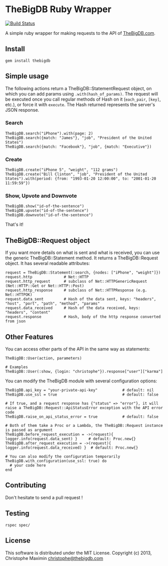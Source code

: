 # TheBigDB Ruby Wrapper

[![Build Status](https://secure.travis-ci.org/thebigdb/thebigdb-ruby.png)](http://travis-ci.org/thebigdb/thebigdb-ruby)

A simple ruby wrapper for making requests to the API of [TheBigDB.com][0].

## Install

    gem install thebigdb

## Simple usage

The following actions return a TheBigDB::StatementRequest object, on which you can add params using ``.with(hash_of_params)``.
The request will be executed once you call regular methods of Hash on it (``each_pair``, ``[key]``, etc.), or force it with ``execute``.
The Hash returned represents the server's JSON response.

### Search

    TheBigDB.search("iPhone").with(page: 2)
    TheBigDB.search({match: "James"}, "job", "President of the United States")
    TheBigDB.search({match: "Facebook"}, "job", {match: "Executive"})

### Create

    TheBigDB.create("iPhone 5", "weight", "112 grams")
    TheBigDB.create("Bill Clinton", "job", "President of the United States").with(period: {from: "1993-01-20 12:00:00", to: "2001-01-20 11:59:59"})

### Show, Upvote and Downvote

    TheBigDB.show("id-of-the-sentence")
    TheBigDB.upvote("id-of-the-sentence")
    TheBigDB.downvote("id-of-the-sentence")

That's it!

## TheBigDB::Request object

If you want more details on what is sent and what is received, you can use the generic TheBigDB::Statement method. It returns a TheBigDB::Request object.
It has several readable attributes:
    
    request = TheBigDB::Statement(:search, {nodes: ["iPhone", "weight"]})
    request.http              # Net::HTTP
    request.http_request      # subclass of Net::HTTPGenericRequest (Net::HTTP::Get or Net::HTTP::Post)
    request.http_response     # subclass of Net::HTTPResponse (e.g. Net::HTTPOK)
    request.data_sent         # Hash of the data sent, keys: "headers", "host", "port", "path", "method", "params"
    request.data_received     # Hash of the data received, keys: "headers", "content"
    request.response          # Hash, body of the http response converted from json

## Other Features

You can access other parts of the API in the same way as statements:
    
    TheBigDB::User(action, parameters)

    # Examples
    TheBigDB::User(:show, {login: "christophe"}).response["user"]["karma"]

You can modify the TheBigDB module with several configuration options:

    TheBigDB.api_key = "your-private-api-key"           # default: nil
    TheBigDB.use_ssl = true                             # default: false

    # If true, and a request response has {"status" => "error"}, it will raise a TheBigDB::Request::ApiStatusError exception with the API error code
    TheBigDB.raise_on_api_status_error = true           # default: false

    # Both of them take a Proc or a Lambda, the TheBigDB::Request instance is passed as argument
    TheBigDB.before_request_execution = ->(request){ logger.info(request.data_sent) }     # default: Proc.new{}
    TheBigDB.after_request_execution = ->(request){ logger.info(request.data_received) }  # default: Proc.new{}

    # You can also modify the configuration temporarily
    TheBigDB.with_configuration(use_ssl: true) do
      # your code here
    end


## Contributing

Don't hesitate to send a pull request !

## Testing
  
    rspec spec/

## License

This software is distributed under the MIT License. Copyright (c) 2013, Christophe Maximin <christophe@thebigdb.com>


[0]: http://thebigdb.com

